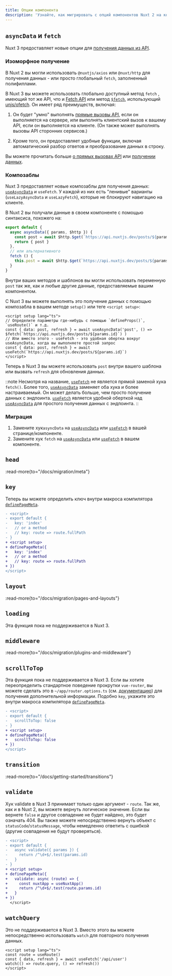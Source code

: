 ```yaml
---
title: Опции компонента
description: 'Узнайте, как мигрировать с опций компонентов Nuxt 2 на композаблы Nuxt 3.'
---
```


## `asyncData` и `fetch`

Nuxt 3 предоставляет новые опции для [получения данных из API](/docs/getting-started/data-fetching).

<!-- TODO: Введение в <script setup> -->
<!-- TODO: Упоминание о совместимости опций с asyncData -->

### Изоморфное получение

В Nuxt 2 вы могли использовать `@nuxtjs/axios` или `@nuxt/http` для получения данных - или просто глобальный `fetch`, заполненный полифиллами.

В Nuxt 3 вы можете использовать глобально доступный метод `fetch` , имеющий тот же API, что и [Fetch API](https://developer.mozilla.org/en-US/docs/Web/API/Fetch_API/Using_Fetch) или метод [`$fetch`](/docs/api/utils/dollarfetch), использующий [unjs/ofetch](https://github.com/unjs/ofetch). Он имеет ряд преимуществ, включая:

1. Он будет "умно" выполнять [прямые вызовы API](/docs/guide/concepts/server-engine#direct-api-calls), если он выполняется на сервере, или выполнять клиентский вызов к вашему API, если он выполняется на клиенте. (Он также может выполнять вызовы API сторонних сервисов.)

2. Кроме того, он предоставляет удобные функции, включая автоматический разбор ответов и преобразование данных в строку.

Вы можете прочитать больше [о прямых вызовах API](/docs/guide/concepts/server-engine#direct-api-calls) или [получении данных](/docs/getting-started/data-fetching).

### Композаблы

Nuxt 3 предоставляет новые композаблы для получения данных: [`useAsyncData`](/docs/api/composables/use-async-data) и `useFetch`. У каждой из них есть "ленивые" варианты  (`useLazyAsyncData` и `useLazyFetch`), которые не блокируют навигацию на клиенте.

В Nuxt 2 вы получали данные в своем компоненте с помощью синтаксиса, похожего на:

```ts
export default {
  async asyncData({ params, $http }) {
    const post = await $http.$get(`https://api.nuxtjs.dev/posts/${params.id}`)
    return { post }
  },
  // или альтернативного
  fetch () {
    this.post = await $http.$get(`https://api.nuxtjs.dev/posts/${params.id}`)
  }
}
```

Внутри ваших методов и шаблонов вы могли использовать переменную `post` так же, как и любые другие данные, предоставляемые вашим компонентом.

С Nuxt 3 вы можете выполнять это получение данных с помощью композабла в вашем методе `setup()` или теге `<script setup>`:

```vue
<script setup lang="ts">
// Определите параметры где-нибудь с помощью `defineProps()`, `useRoute()` и т.д.
const { data: post, refresh } = await useAsyncData('post', () => $fetch(`https://api.nuxtjs.dev/posts/${params.id}`) )
// Или вместо этого - useFetch - это удобная обертка вокруг useAsyncData, когда вы выполняете простой запрос
const { data: post, refresh } = await useFetch(`https://api.nuxtjs.dev/posts/${params.id}`)
</script>
```

Теперь в Nuxt 3 вы можете использовать `post` внутри вашего шаблона или вызвать `refresh` для обновления данных.

::note
Несмотря на название, [`useFetch`](/docs/api/composables/use-fetch) не является прямой заменой хука `fetch()`. Более того, [`useAsyncData`](/docs/api/composables/use-async-data) заменяет оба хука и более настраиваемый. Он может делать больше, чем просто получение данных с эндпоинта. [`useFetch`](/docs/api/composables/use-fetch) является удобной оберткой над [`useAsyncData`](/docs/api/composables/use-async-data) для простого получения данных с эндпоинта.
::

### Миграция

1. Замените хук`asyncData` на [`useAsyncData`](/docs/api/composables/use-async-data) или [`useFetch`](/docs/api/composables/use-fetch) в вашей странице/компоненте.
2. Замените хук `fetch` на [`useAsyncData`](/docs/api/composables/use-async-data) или [`useFetch`](/docs/api/composables/use-fetch) в вашем компоненте.

## `head`

:read-more{to="/docs/migration/meta"}

## `key`

Теперь вы можете определить ключ внутри макроса компилятора [`definePageMeta`](/docs/api/utils/define-page-meta).

```diff [pages/index.vue]
- <script>
- export default {
-   key: 'index'
-   // or a method
-   // key: route => route.fullPath
- }
+ <script setup>
+ definePageMeta({
+   key: 'index'
+   // or a method
+   // key: route => route.fullPath
+ })
</script>
```

## `layout`

:read-more{to="/docs/migration/pages-and-layouts"}

## `loading`

Эта функция пока не поддерживается в Nuxt 3.

## `middleware`

:read-more{to="/docs/migration/plugins-and-middleware"}

## `scrollToTop`

Эта функция пока не поддерживается в Nuxt 3. Если вы хотите переопределить стандартное поведение прокрутки `vue-router`, вы можете сделать это в `~/app/router.options.ts` (см. [документацию](/docs/guide/going-further/custom-routing#router-options)) для получения дополнительной информации.
Подобно `key`, укажите это внутри макроса компилятора [`definePageMeta`](/docs/api/utils/define-page-meta).

```diff [pages/index.vue]
- <script>
- export default {
-   scrollToTop: false
- }
+ <script setup>
+ definePageMeta({
+   scrollToTop: false
+ })
</script>
```

## `transition`

:read-more{to="/docs/getting-started/transitions"}

## `validate`

Хук validate в Nuxt 3 принимает только один аргумент - `route`. Так же, как и в Nuxt 2, вы можете вернуть логическое значение. Если вы вернете `false` и другое совпадение не будет найдено, это будет означать 404. Вы также можете непосредственно вернуть объект с `statusCode`/`statusMessage`, чтобы немедленно ответить с ошибкой (другие совпадения не будут проверяться).

```diff [pages/users/[id\\].vue]
- <script>
- export default {
-   async validate({ params }) {
-     return /^\d+$/.test(params.id)
-   }
- }
+ <script setup>
+ definePageMeta({
+   validate: async (route) => {
+     const nuxtApp = useNuxtApp()
+     return /^\d+$/.test(route.params.id)
+   }
+ })
  </script>
```

## `watchQuery`

Это не поддерживается в Nuxt 3. Вместо этого вы можете непосредственно использовать `watch` для повторного получения данных.

```vue [pages/users/[id\\].vue]
<script setup lang="ts">
const route = useRoute()
const { data, refresh } = await useFetch('/api/user')
watch(() => route.query, () => refresh())
</script>
```
